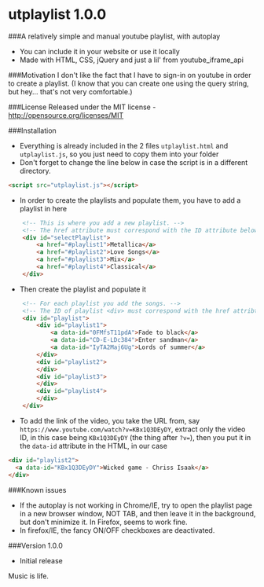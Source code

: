 # utplaylist 1.0.0
###A relatively simple and manual youtube playlist, with autoplay
* You can include it in your website or use it locally
* Made with HTML, CSS, jQuery and just a lil' from youtube_iframe_api

###Motivation
I don't like the fact that I have to sign-in on youtube in order to create a playlist. (I know that you can create one using the query string, but hey... that's not very comfortable.)

###License
Released under the MIT license - http://opensource.org/licenses/MIT

###Installation
* Everything is already included in the 2 files `utplaylist.html` and `utplaylist.js`, so you just need to copy them into your folder
* Don't forget to change the line below in case the script is in a different directory.
```html
<script src="utplaylist.js"></script>
```
* In order to create the playlists and populate them, you have to add a playlist in here
```html
	<!-- This is where you add a new playlist. -->
	<!-- The href attribute must correspond with the ID attribute below, where you add the songs -->
	<div id="selectPlaylist">
		<a href="#playlist1">Metallica</a>
		<a href="#playlist2">Love Songs</a>
		<a href="#playlist3">Mix</a>
		<a href="#playlist4">Classical</a>
	</div>
```
* Then create the playlist and populate it
```html
	<!-- For each playlist you add the songs. -->
	<!-- The ID of playlist <div> must correspond with the href attribtue above, where you add the playlist -->
	<div id="playlist">
		<div id="playlist1">
			<a data-id="0FMfsT11pdA">Fade to black</a>
			<a data-id="CD-E-LDc384">Enter sandman</a>
			<a data-id="IyTA2Maj6Ug">Lords of summer</a>
		</div>
		<div id="playlist2">
		</div>
		<div id="playlist3">
		</div>
		<div id="playlist4">
		</div>
	</div>
```
* To add the link of the video, you take the URL from, say `https://www.youtube.com/watch?v=KBx1Q3DEyDY`, extract only the video ID, in this case being `KBx1Q3DEyDY` (the thing after `?v=`), then you put it in the `data-id` attribute in the HTML, in our case
```html
<div id="playlist2">
  <a data-id="KBx1Q3DEyDY">Wicked game - Chriss Isaak</a>
</div>
```
###Known issues
* If the autoplay is not working in Chrome/IE, try to open the playlist page in a new browser window, NOT TAB, and then leave it in the background, but don't minimize it. In Firefox, seems to work fine.
* In firefox/IE, the fancy ON/OFF checkboxes are deactivated.

###Version 1.0.0
* Initial release

Music is life.
